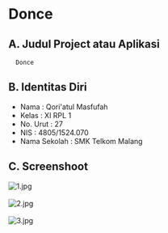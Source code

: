 # Donce

## A. Judul Project atau Aplikasi
      Donce

## B. Identitas Diri
   - Nama          : Qori'atul Masfufah
   - Kelas         : XI RPL 1
   - No. Urut      : 27
   - NIS           : 4805/1524.070
   - Nama Sekolah  : SMK Telkom Malang

## C. Screenshoot
  ![1.jpg](https://s17.postimg.org/umx44e29r/image.png)<br><br>
  ![2.jpg](https://s17.postimg.org/guip88vxb/image.png)<br><br>
  ![3.jpg](https://s17.postimg.org/8p0na3n3z/image.png)<br><br>
